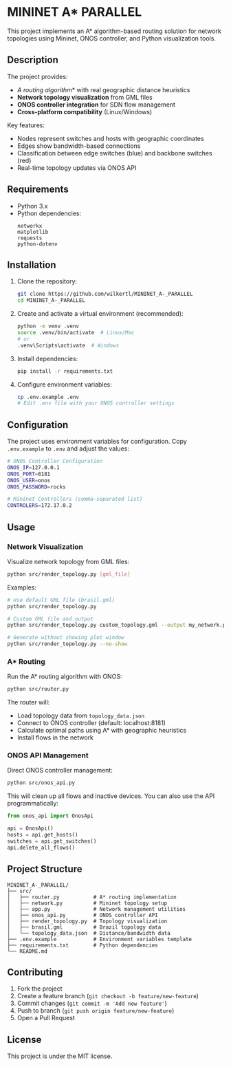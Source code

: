 # MININET A* PARALLEL

This project implements an A* algorithm-based routing solution for network topologies using Mininet, ONOS controller, and Python visualization tools.

## Description

The project provides:
- **A* routing algorithm** with real geographic distance heuristics
- **Network topology visualization** from GML files
- **ONOS controller integration** for SDN flow management
- **Cross-platform compatibility** (Linux/Windows)

Key features:
- Nodes represent switches and hosts with geographic coordinates
- Edges show bandwidth-based connections
- Classification between edge switches (blue) and backbone switches (red)
- Real-time topology updates via ONOS API

## Requirements

- Python 3.x
- Python dependencies:
  ```
  networkx
  matplotlib
  requests
  python-dotenv
  ```

## Installation

1. Clone the repository:
   ```bash
   git clone https://github.com/wilkertl/MININET_A-_PARALLEL
   cd MININET_A-_PARALLEL
   ```

2. Create and activate a virtual environment (recommended):
   ```bash
   python -m venv .venv
   source .venv/bin/activate  # Linux/Mac
   # or
   .venv\Scripts\activate  # Windows
   ```

3. Install dependencies:
   ```bash
   pip install -r requirements.txt
   ```

4. Configure environment variables:
   ```bash
   cp .env.example .env
   # Edit .env file with your ONOS controller settings
   ```

## Configuration

The project uses environment variables for configuration. Copy `.env.example` to `.env` and adjust the values:

```bash
# ONOS Controller Configuration
ONOS_IP=127.0.0.1
ONOS_PORT=8181
ONOS_USER=onos
ONOS_PASSWORD=rocks

# Mininet Controllers (comma-separated list)
CONTROLERS=172.17.0.2
```

## Usage

### Network Visualization

Visualize network topology from GML files:

```bash
python src/render_topology.py [gml_file]
```

Examples:
```bash
# Use default GML file (brasil.gml)
python src/render_topology.py

# Custom GML file and output
python src/render_topology.py custom_topology.gml --output my_network.png

# Generate without showing plot window
python src/render_topology.py --no-show
```

### A* Routing

Run the A* routing algorithm with ONOS:

```bash
python src/router.py
```

The router will:
- Load topology data from `topology_data.json`
- Connect to ONOS controller (default: localhost:8181)
- Calculate optimal paths using A* with geographic heuristics
- Install flows in the network

### ONOS API Management

Direct ONOS controller management:

```bash
python src/onos_api.py
```

This will clean up all flows and inactive devices. You can also use the API programmatically:

```python
from onos_api import OnosApi

api = OnosApi()
hosts = api.get_hosts()
switches = api.get_switches()
api.delete_all_flows()
```

## Project Structure

```
MININET_A-_PARALLEL/
├── src/
│   ├── router.py           # A* routing implementation
│   ├── network.py          # Mininet topology setup
│   ├── app.py              # Network management utilities
│   ├── onos_api.py         # ONOS controller API
│   ├── render_topology.py  # Topology visualization
│   ├── brasil.gml          # Brazil topology data
│   └── topology_data.json  # Distance/bandwidth data
├── .env.example            # Environment variables template
├── requirements.txt        # Python dependencies
└── README.md
```

## Contributing

1. Fork the project
2. Create a feature branch (`git checkout -b feature/new-feature`)
3. Commit changes (`git commit -m 'Add new feature'`)
4. Push to branch (`git push origin feature/new-feature`)
5. Open a Pull Request

## License

This project is under the MIT license. 